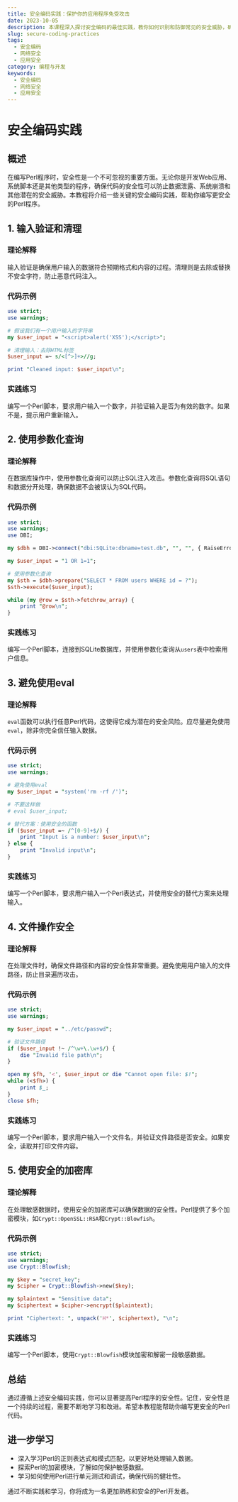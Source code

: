 ```yaml
---
title: 安全编码实践：保护你的应用程序免受攻击
date: 2023-10-05
description: 本课程深入探讨安全编码的最佳实践，教你如何识别和防御常见的安全威胁，确保你的应用程序安全无虞。
slug: secure-coding-practices
tags:
  - 安全编码
  - 网络安全
  - 应用安全
category: 编程与开发
keywords:
  - 安全编码
  - 网络安全
  - 应用安全
---
```


# 安全编码实践

## 概述

在编写Perl程序时，安全性是一个不可忽视的重要方面。无论你是开发Web应用、系统脚本还是其他类型的程序，确保代码的安全性可以防止数据泄露、系统崩溃和其他潜在的安全威胁。本教程将介绍一些关键的安全编码实践，帮助你编写更安全的Perl程序。

## 1. 输入验证和清理

### 理论解释

输入验证是确保用户输入的数据符合预期格式和内容的过程。清理则是去除或替换不安全字符，防止恶意代码注入。

### 代码示例

```perl
use strict;
use warnings;

# 假设我们有一个用户输入的字符串
my $user_input = "<script>alert('XSS');</script>";

# 清理输入：去除HTML标签
$user_input =~ s/<[^>]+>//g;

print "Cleaned input: $user_input\n";
```

### 实践练习

编写一个Perl脚本，要求用户输入一个数字，并验证输入是否为有效的数字。如果不是，提示用户重新输入。

## 2. 使用参数化查询

### 理论解释

在数据库操作中，使用参数化查询可以防止SQL注入攻击。参数化查询将SQL语句和数据分开处理，确保数据不会被误认为SQL代码。

### 代码示例

```perl
use strict;
use warnings;
use DBI;

my $dbh = DBI->connect("dbi:SQLite:dbname=test.db", "", "", { RaiseError => 1 });

my $user_input = "1 OR 1=1";

# 使用参数化查询
my $sth = $dbh->prepare("SELECT * FROM users WHERE id = ?");
$sth->execute($user_input);

while (my @row = $sth->fetchrow_array) {
    print "@row\n";
}
```

### 实践练习

编写一个Perl脚本，连接到SQLite数据库，并使用参数化查询从`users`表中检索用户信息。

## 3. 避免使用eval

### 理论解释

`eval`函数可以执行任意Perl代码，这使得它成为潜在的安全风险。应尽量避免使用`eval`，除非你完全信任输入数据。

### 代码示例

```perl
use strict;
use warnings;

# 避免使用eval
my $user_input = "system('rm -rf /')";

# 不要这样做
# eval $user_input;

# 替代方案：使用安全的函数
if ($user_input =~ /^[0-9]+$/) {
    print "Input is a number: $user_input\n";
} else {
    print "Invalid input\n";
}
```

### 实践练习

编写一个Perl脚本，要求用户输入一个Perl表达式，并使用安全的替代方案来处理输入。

## 4. 文件操作安全

### 理论解释

在处理文件时，确保文件路径和内容的安全性非常重要。避免使用用户输入的文件路径，防止目录遍历攻击。

### 代码示例

```perl
use strict;
use warnings;

my $user_input = "../etc/passwd";

# 验证文件路径
if ($user_input !~ /^\w+\.\w+$/) {
    die "Invalid file path\n";
}

open my $fh, '<', $user_input or die "Cannot open file: $!";
while (<$fh>) {
    print $_;
}
close $fh;
```

### 实践练习

编写一个Perl脚本，要求用户输入一个文件名，并验证文件路径是否安全。如果安全，读取并打印文件内容。

## 5. 使用安全的加密库

### 理论解释

在处理敏感数据时，使用安全的加密库可以确保数据的安全性。Perl提供了多个加密模块，如`Crypt::OpenSSL::RSA`和`Crypt::Blowfish`。

### 代码示例

```perl
use strict;
use warnings;
use Crypt::Blowfish;

my $key = "secret_key";
my $cipher = Crypt::Blowfish->new($key);

my $plaintext = "Sensitive data";
my $ciphertext = $cipher->encrypt($plaintext);

print "Ciphertext: ", unpack('H*', $ciphertext), "\n";
```

### 实践练习

编写一个Perl脚本，使用`Crypt::Blowfish`模块加密和解密一段敏感数据。

## 总结

通过遵循上述安全编码实践，你可以显著提高Perl程序的安全性。记住，安全性是一个持续的过程，需要不断地学习和改进。希望本教程能帮助你编写更安全的Perl代码。

## 进一步学习

- 深入学习Perl的正则表达式和模式匹配，以更好地处理输入数据。
- 探索Perl的加密模块，了解如何保护敏感数据。
- 学习如何使用Perl进行单元测试和调试，确保代码的健壮性。

通过不断实践和学习，你将成为一名更加熟练和安全的Perl开发者。